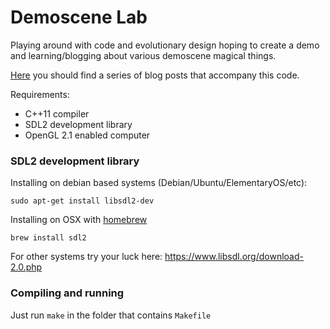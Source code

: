 Demoscene Lab
=============

Playing around with code and evolutionary design hoping to create a demo and learning/blogging about various demoscene magical things.

[Here](http://blog.scene.ro) you should find a series of blog posts that accompany this code.

Requirements:

- C++11 compiler
- SDL2 development library
- OpenGL 2.1 enabled computer

### SDL2 development library

Installing on debian based systems (Debian/Ubuntu/ElementaryOS/etc):
```
sudo apt-get install libsdl2-dev
```

Installing on OSX with [homebrew](http://brew.sh/)
```
brew install sdl2
```

For other systems try your luck here: https://www.libsdl.org/download-2.0.php

### Compiling and running

Just run `make` in the folder that contains `Makefile`
